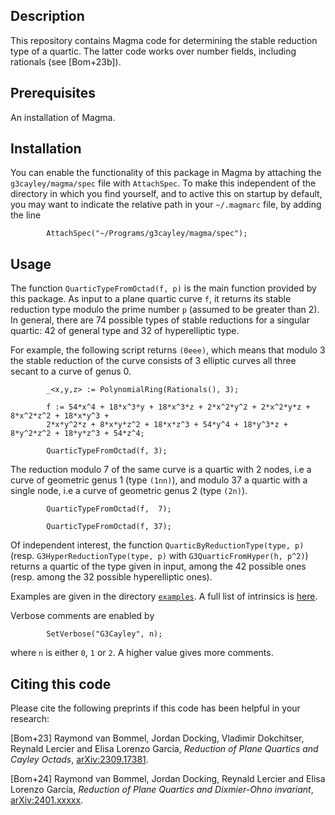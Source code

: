 Description
--

This repository contains Magma code for determining the stable reduction type of a quartic.
The latter code works over number fields, including rationals (see [Bom+23b]).

Prerequisites
--

An installation of Magma.

Installation
--

You can enable the functionality of this package in Magma by attaching the `g3cayley/magma/spec` file with `AttachSpec`. To make this independent of the directory in which you find yourself, and to active this on startup by default, you may want to indicate the relative path in your `~/.magmarc` file, by adding the line
```
        AttachSpec("~/Programs/g3cayley/magma/spec");
```

Usage
--

The function `QuarticTypeFromOctad(f, p)` is the main function provided by this package. As input to a plane quartic curve `f`, it returns its stable reduction type modulo the prime number `p` (assumed to be greater than 2). In general, there are 74 possible types of stable reductions for a singular quartic: 42 of general type and 32 of hyperelliptic type.

For example, the following script returns `(0eee)`, which means that modulo 3 the stable reduction of the curve consists of 3 elliptic curves all three secant to a curve of genus 0.
```
        _<x,y,z> := PolynomialRing(Rationals(), 3);

        f := 54*x^4 + 18*x^3*y + 18*x^3*z + 2*x^2*y^2 + 2*x^2*y*z + 8*x^2*z^2 + 18*x*y^3 +
        2*x*y^2*z + 8*x*y*z^2 + 18*x*z^3 + 54*y^4 + 18*y^3*z + 8*y^2*z^2 + 18*y*z^3 + 54*z^4;

        QuarticTypeFromOctad(f, 3);
```

The reduction modulo 7 of the same curve is a quartic with 2 nodes, i.e a curve of geometric genus 1 (type `(1nn)`), and modulo 37 a quartic with a single node, i.e a curve of geometric genus 2 (type `(2n)`).
```
        QuarticTypeFromOctad(f,  7);

        QuarticTypeFromOctad(f, 37);
```

Of independent interest, the function `QuarticByReductionType(type, p)` (resp. `G3HyperReductionType(type, p)` with `G3QuarticFromHyper(h, p^2)`) returns a quartic of the type given in input, among the 42 possible ones (resp. among the 32 possible hyperelliptic ones).

Examples are given in the directory [`examples`](examples). A full list of intrinsics is [here](intrinsics.md).

Verbose comments are enabled by
```
        SetVerbose("G3Cayley", n);
```
where `n` is either `0`, `1` or `2`. A higher value gives more comments.


Citing this code
--

Please cite the following preprints if this code has been helpful in your research:

[Bom+23] Raymond van Bommel, Jordan Docking, Vladimir Dokchitser, Reynald Lercier and Elisa Lorenzo García,
*Reduction of Plane Quartics and Cayley Octads*,
[arXiv:2309.17381](https://arxiv.org/abs/2309.17381).

[Bom+24] Raymond van Bommel, Jordan Docking, Reynald Lercier and Elisa Lorenzo García,
*Reduction of Plane Quartics and Dixmier-Ohno invariant*,
[arXiv:2401.xxxxx](https://arxiv.org/abs/2401.xxxxx).

